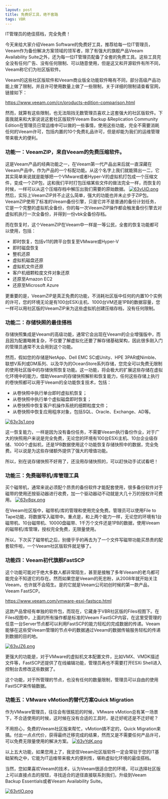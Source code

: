 ```yaml
---
layout: post
title: 免费好工具，绝不套路
tags: VBR
---
```


IT管理员的绝佳搭档，完全免费！

今天来给大家介绍Veeam Software的免费好工具，推荐给每一位IT管理员，Veeam作为备份解决方案领域的领军者，除了有强大的旗舰产品Veeam Availability Suite之外，还为每一位IT管理员配备了全套的免费工具。这些工具完全没有任何广告、没有任何限制、可以随意使用，但是这又和开源软件有所不同，Veeam称它们为社区版软件。

Veeam的这些社区版软件和Veeam商业版全功能软件略有不同，部分高级产品功能上做了限制，并且许可使用数量上做了一些限制，关于详细的限制请查看官网，链接如下：

https://www.veeam.com/cn/products-edition-comparison.html

然而，就算有这些限制，也无法阻挡无数管理员喜欢上这套强大的社区版软件。下面我就来和大家说说这套社区版软件Veeam Backup &Replication Community Edition在管理员日常运维中可以做的一些事情，使用这些功能，完全不需要消耗任何的Veeam许可，包括内置的10个免费礼品许可，但是却能为我们的运维管理带来极大的便利。

### 功能一：VeeamZIP，来自Veeam的免费压缩软件。

这是Veeam产品的经典功能之一，在Veeam第一代产品出来后就一直深藏在Veeam产品中，作为产品的一个标配功能。从这个名字上我们就能猜出一二，它其实简单来说就是能够把一个VMware或者Hyper-V的虚拟机打包成一个压缩文件，变成一个ZIP包，这和我们平时打包压缩某些文件的做法完全一样，而恢复的时候，一样可以从这个压缩存档中解压出我们需要的原始数据。
[![63vUiD.png](https://s3.ax1x.com/2021/03/09/63vUiD.png)](https://imgtu.com/i/63vUiD)
然后，实际上VeeamZIP并不止这么简单，强大的功能也并未止步于ZIP包。VeeamZIP使用了标准的Veeam备份引擎，只是它并不是普通的备份计划任务，它是一个完整的虚拟机全备份，你的每一次VeeamZIP操作都会触发备份引擎去对虚拟机执行一次全备份，并得到一份vbk全备份存档。

而在恢复时，这个VeeamZIP在Veeam中一样是一等公民，全套的恢复功能都可以使用，包括：

- 即时恢复，包括v11的跨平台恢复至VMware或Hyper-V
- 即时磁盘恢复
- 整机还原
- 虚拟机磁盘还原
- 虚拟机文件还原
- 客户机细颗粒度文件对象还原
- 还原至Amazon EC2
- 还原至Microsoft Azure

更重要的是，VeeamZIP是真正免费的功能，不消耗社区版中任何的内置10个实例的许可，您的环境无论是有100台ESXi主机、1000台VM还是1PB的数据容量，您一样可以用社区版的VeeamZIP来为这些虚拟机创建压缩存档，没有任何限制。

### 功能二：存储快照的最佳搭档

存储快照集成是Veeam的高级功能，通常它会出现在Veeam的企业增强版中，而且因为配置略微复杂，不仅要了解虚拟化还要了解存储基础架构，因此很多刚入门的管理员通常不太会用到这个功能。

然而，假如您的存储是NetApp、Dell EMC SC或Unity、HPE 3PAR或Nimble、联想V系列或DM系列、以及华为的OceanStore系列存储，您完全可以免费无限制的使用社区版中的存储快照恢复功能。这一功能，将会极大的扩展这些存储在虚拟化环境中的能力，借助Veeam的存储快照解析和恢复能力，任何这些存储上执行的卷快照都可以用于Veeam的全功能恢复技术，包括：

- 从卷快照中执行单台即时虚拟机恢复；
- 从卷快照中执行单个虚拟磁盘即时恢复；
- 从卷快照中恢复客户机操作系统的细颗粒度文件；
- 从卷快照中恢复应用程序对象，包括SQL、Oracle、Exchange、AD等。

[![63v3s1.png](https://s3.ax1x.com/2021/03/09/63v3s1.png)](https://imgtu.com/i/63v3s1)


这一恢复能力，一样是因为没有备份任务，不需要Veeam执行备份作业，对于广大的快照用户来说是完全免费，无论您的环境有100台ESXi主机、10台企业级存储、1000个虚拟机，还是1PB数据使用这个功能恢复存储快照中的数据，完全免费。可以说是为这些存储额外提供了强大的增值功能。

所以，别在说存储快照不好用了，还没用存储快照的，可以赶快动手试试看吧！

### 功能三：免费磁带机/库管理工具

买个磁带机，通常来说必须配个昂贵的备份软件才能配套使用，很多备份软件对于磁带的使用还按驱动器进行收费，加一个驱动器动不动就是大几十万的授权许可费用。
[![63v8qx.png](https://s3.ax1x.com/2021/03/09/63v8qx.png)](https://imgtu.com/i/63v8qx)

在Veeam社区版中，磁带机/库的管理和使用完全免费。管理员可以使用File to Tape功能，将数据写入磁带中。重点是，和上两个能力一样，无论您的环境有1台磁带机、10台磁带机、10000盘磁带、1千万个文件还是1PB的数据，使用Veeam的磁带机/库管理，授权完全免费，无限量使用。

所以，下次买了磁带机之后，别傻乎乎的再去为了一个文件写磁带功能买昂贵的配套软件啦，一个Veeam社区版软件就足够了。

### 功能四：Veeam初代旗舰FastSCP

这个功能可能对于绝大多数人都非常陌生，甚至是接触了多年Veeam的老鸟都可能完全不知道它的存在。然而如果您是Veeam的死忠粉，从2008年就开始关注Veeam，也许就不会陌生。是的它就是Veeam公司初创时候的第一款产品，Veeam FastSCP。

https://www.veeam.com/vmware-esxi-fastscp.html

这款产品曾经有单独的软件包，而现在，它藏身于VBR社区版的Files视图下。在Files视图中，上面的所有操作都是标准的Veeam FastSCP内容，在这里受管理的任意一台Server节点都可以利用FastSCP的能力轻松的完成数据的传递。Veeam能够在这些受Veeam管理的节点中的数据通过Veeam的数据传输服务轻松的传递到数据的目的地。

[![63vJZ6.png](https://s3.ax1x.com/2021/03/09/63vJZ6.png)](https://imgtu.com/i/63vJZ6)

更强大的功能是，对于VMware的虚拟机文本配置文件，比如VMX、VMDK描述文件等，FastSCP还提供了在线编辑功能，管理员再也不需要打开ESXi Shell进入控制台去修改这些数据了。

这个功能，对于所管理的节点，也没有任何的数量限制，管理员可以自由的使用FastSCP来传输数据。

### 功能五：VMware vMotion的替代方案Quick Migration

作为VMware管理员，往往会有很尴尬的时候，VMware vMotion总有某一场景下，不合适使用的时候，这时候在没有合适的工具时，是迁好呢还是不迁好呢？

不用担心，免费的Veeam社区版来帮忙，vMotion搞不定的，Quick Migration来搞。付出一点点代价，获得最终迁移完成的结果，然而又是不需要任何产品许可，可以免费无限量使用的解决方案。
[![63vYdK.png](https://s3.ax1x.com/2021/03/09/63vYdK.png)](https://imgtu.com/i/63vYdK)


以上五大功能，如果您用上了，我坚信Veeam社区版软件一定会常驻于您的IT基础架构之中，它能为IT运维带来极大的便利性，堪称虚拟化环境的最佳搭档。

当然，您如果喜欢Veeam的技术，认为Veeam很适合您的环境，可以选择社区版上可以直接点击的按钮，寻找适合的途径直接联系到我们，升级到Veeam Backup Essentials或者Veeam Availability Suite。

[![63vtIO.png](https://s3.ax1x.com/2021/03/09/63vtIO.png)](https://imgtu.com/i/63vtIO)





